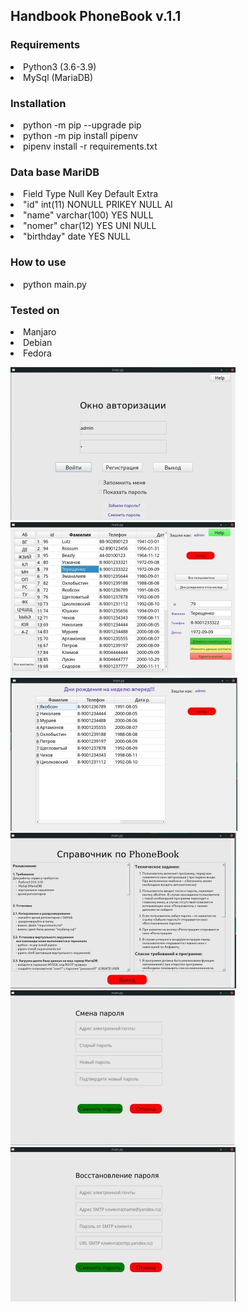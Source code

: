 <h2>Handbook PhoneBook v.1.1</h2>

<h3>Requirements</h3>
    <li>Python3 (3.6-3.9)</li>
    <li>MySql (MariaDB)</li>
    
<h3>Installation</h3>
 <li>python -m pip --upgrade pip</li>
 <li>python -m pip install pipenv</li>  
 <li>pipenv install -r requirements.txt</li>
   
<h3>Data base MariDB</h3>

 <li>Field       Type         Null     Key     Default  Extra</li>                                                              
 <li>"id"        int(11)      NONULL   PRIKEY  NULL     AI   </li>                                                               
 <li>"name"      varchar(100) YES              NULL          </li>                                                              
 <li>"nomer"     char(12)     YES      UNI     NULL          </li>                                                              
 <li>"birthday"  date         YES              NULL          </li>                                                              


<h3>How to use</h3>
<li>python  main.py</li>

<h3>Tested on</h3>
    <li>Manjaro</li>
    <li>Debian</li>
    <li>Fedora</li>

![alt text](screenshots/1-1.jpg "Описание будет тут")
![alt text](screenshots/2.jpg "Описание будет тут")
![alt text](screenshots/4.jpg "Описание будет тут")
![alt text](screenshots/5.jpg "Описание будет тут")
![alt text](screenshots/6.jpg "Описание будет тут")
![alt text](screenshots/9.jpg "Описание будет тут")